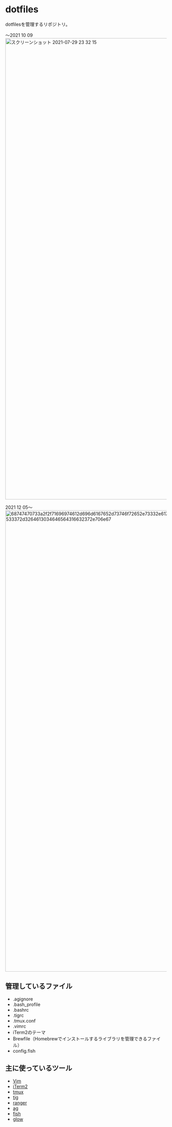 # dotfiles
dotfilesを管理するリポジトリ。

〜2021 10 09
<img width="1440" alt="スクリーンショット 2021-07-29 23 32 15" src="https://user-images.githubusercontent.com/51050458/127511281-df863bb8-a983-4cac-9091-1503cff473c6.png">

2021 12 05〜
<img width="1440" alt="68747470733a2f2f71696974612d696d6167652d73746f72652e73332e61702d6e6f727468656173742d312e616d617a6f6e6177732e636f6d2f302f3337353338392f35663733323732322d383533612d306337362d616533372d3264613034646564316632372e706e67" src="https://user-images.githubusercontent.com/51050458/144741143-079987f1-ff70-40e4-ba23-0beb442a69c2.png">

## 管理しているファイル
* .agignore
* .bash_profile
* .bashrc
* .tigrc
* .tmux.conf
* .vimrc
* iTerm2のテーマ
* Brewfile（Homebrewでインストールするライブラリを管理できるファイル）
* config.fish

## 主に使っているツール
* [Vim](https://github.com/vim/vim)
* [iTerm2](https://github.com/gnachman/iTerm2)
* [tmux](https://github.com/tmux/tmux)
* [tig](https://github.com/jonas/tig)
* [ranger](https://github.com/ranger/ranger)
* [ag](https://github.com/ggreer/the_silver_searcher)
* [fish](https://github.com/fish-shell/fish-shell)
* [glow](https://github.com/charmbracelet/glow)
